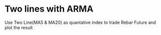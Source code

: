 # Two lines with ARMA
Use Two Line(MA5 &amp; MA20) as quantative index to trade Rebar Future and plot the result
